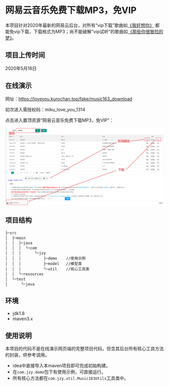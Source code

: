 # 网易云音乐免费下载MP3，免VIP

本项目针对2020年最新的网易云后台，对所有“vip下载”歌曲如<a href="https://music.163.com/#/song?id=26524510" target="_blank">《我好想你》</a> 都能免vip下载，下载格式为MP3；尚不能破解“vip试听”的歌曲如<a href="https://music.163.com/#/song?id=108138" target="_blank">《那些你很冒险的梦》</a>。

## 项目上传时间

2020年5月18日

## 在线演示

网址：<a href="https://loveyou.kurochan.top/fake/music163_download" target="_blank">https://loveyou.kurochan.top/fake/music163_download</a>

初次进入需授权码：miku_love_you_1314

点击进入置顶资源“网易云音乐免费下载MP3，免VIP”：

![Snipaste_2020-05-18_12-21-40](git_screenshoot/Snipaste_2020-05-18_12-21-40.png)

## 项目结构

```
├─src
│  ├─main
│  │  ├─java
│  │  │  └─com
│  │  │      └─jzy
│  │  │          ├─demo    //使用示例
│  │  │          ├─model   //模型类
│  │  │          └─util    //核心工具类
│  │  └─resources
│  └─test
│      └─java
```

## 环境

- jdk1.8
- maven3.x

## 使用说明

本项目的代码不是在线演示网页端的完整项目代码，但含其后台所有核心工具方法的封装，供参考调用。

* idea中直接导入本maven项目即可完成初始构建。
* 在`com.jzy.demo`包下有使用示例，可直接运行。
* 所有核心方法都在`com.jzy.util.Music163Utils`工具类中。